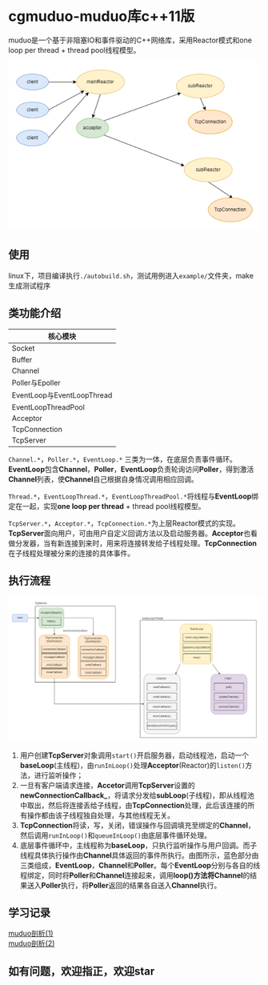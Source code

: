 # cgmuduo-muduo库c++11版

muduo是一个基于非阻塞IO和事件驱动的C++网络库，采用Reactor模式和one loop per thread + thread pool线程模型。  

![jiagou](./img/jiagou.png)  

## 使用

linux下，项目编译执行`./autobuild.sh`，测试用例进入`example/`文件夹，make生成测试程序  
  
## 类功能介绍
| 核心模块                   |
| -------------------------- |
| Socket                     |
| Buffer                     |
| Channel                    |
| Poller与Epoller            |
| EventLoop与EventLoopThread |
| EventLoopThreadPool        |
| Acceptor                   |
| TcpConnection              |
| TcpServer                  |  
  
`Channel.*`，`Poller.*`，`EventLoop.*`  三类为一体，在底层负责事件循环。**EventLoop**包含**Channel**，**Poller**，**EventLoop**负责轮询访问**Poller**，得到激活**Channel**列表，使**Channel**自己根据自身情况调用相应回调。  

`Thread.*`，`EventLoopThread.*`，`EventLoopThreadPool.*`将线程与**EventLoop**绑定在一起，实现**one loop per thread** + thread pool线程模型。  

`TcpServer.*`，`Acceptor.*`，`TcpConnection.*`为上层Reactor模式的实现。**TcpServer**面向用户，可由用户自定义回调方法以及启动服务器。**Acceptor**也看做分发器，当有新连接到来时，用来将连接转发给子线程处理。**TcpConnection**在子线程处理被分来的连接的具体事件。  
  
## 执行流程
![liucheng](./img/liucheng.png)
1. 用户创建**TcpServer**对象调用`start()`开启服务器，启动线程池，启动一个**baseLoop**(主线程)，由`runInLoop()`处理**Acceptor**(Reactor)的`listen()`方法，进行监听操作；
2. 一旦有客户端请求连接，**Accetor**调用**TcpServer**设置的**newConnectionCallback_**，将请求分发给**subLoop**(子线程)，即从线程池中取出，然后将连接丢给子线程，由**TcpConnection**处理，此后该连接的所有操作都由该子线程独自处理，与其他线程无关。
3. **TcpConnection**将读，写，关闭，错误操作与回调填充至绑定的**Channel**，然后调用`runInLoop()`和`queueInLoop()`由底层事件循环处理。
4. 底层事件循环中，主线程称为**baseLoop**，只执行监听操作与用户回调。而子线程具体执行操作由**Channel**具体返回的事件所执行。由图所示，蓝色部分由三类组成，**EventLoop**，**Channel**和**Poller**。每个**EventLoop**分别与各自的线程绑定，同时将**Poller**和**Channel**连接起来，调用**loop()**方法将**Channel**的结果送入**Poller**执行，将**Poller**返回的结果各自送入**Channel**执行。

## 学习记录
[muduo剖析(1)](https://www.cgsx.online/archives/muduo%E5%89%96%E6%9E%901)  
[muduo剖析(2)](https://www.cgsx.online/archives/muduo%E5%BA%93%E5%89%96%E6%9E%902#muduo%E5%BA%93%E5%89%96%E6%9E%90(2))
  
## 如有问题，欢迎指正，欢迎star